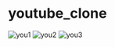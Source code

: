 # youtube_clone

![you1](https://user-images.githubusercontent.com/65748069/192319129-b7af9d11-e220-4d6e-b12c-2b8fbf355d92.png)
![you2](https://user-images.githubusercontent.com/65748069/192319171-75b2d8a2-109a-44fd-8efc-268f541eb4ea.png)
![you3](https://user-images.githubusercontent.com/65748069/192319241-9c694511-0b62-4816-a4aa-e194d6bd8c2f.png)
